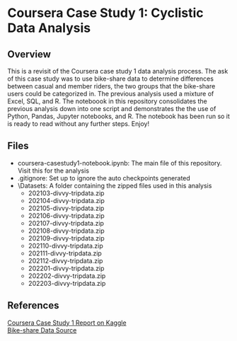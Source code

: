 # Coursera Case Study 1: Cyclistic Data Analysis
## Overview
This is a revisit of the Coursera case study 1 data analysis process. The ask of this case study was to use bike-share data to determine differences between casual and member riders, the two groups that the bike-share users could be categorized in. The previous analysis used a mixture of Excel, SQL, and R. The noteboook in this repository consolidates the previous analysis down into one script and demonstrates the the use of Python, Pandas, Jupyter notebooks, and R. The notebook has been run so it is ready to read without any further steps. Enjoy!

## Files
- coursera-casestudy1-notebook.ipynb: The main file of this repository. Visit this for the analysis
- .gitignore: Set up to ignore the auto checkpoints generated
- \Datasets: A folder containing the zipped files used in this analysis
  - 202103-divvy-tripdata.zip
  - 202104-divvy-tripdata.zip
  - 202105-divvy-tripdata.zip
  - 202106-divvy-tripdata.zip
  - 202107-divvy-tripdata.zip
  - 202108-divvy-tripdata.zip
  - 202109-divvy-tripdata.zip
  - 202110-divvy-tripdata.zip
  - 202111-divvy-tripdata.zip
  - 202112-divvy-tripdata.zip
  - 202201-divvy-tripdata.zip
  - 202202-divvy-tripdata.zip
  - 202203-divvy-tripdata.zip

## References
[Coursera Case Study 1 Report on Kaggle](https://www.kaggle.com/code/scwilso28/coursera-case-study-1-cyclistic-data-analysis)  
[Bike-share Data Source](https://divvy-tripdata.s3.amazonaws.com/index.html)
